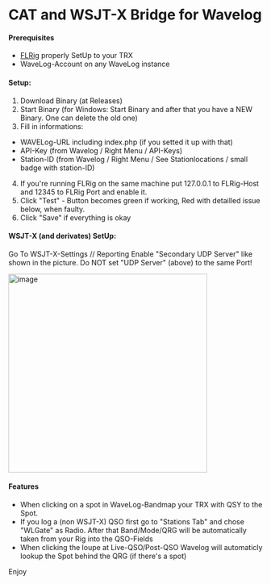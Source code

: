 # CAT and WSJT-X Bridge for Wavelog

#### Prerequisites
* [FLRig](http://www.w1hkj.com/) properly SetUp to your TRX
* WaveLog-Account on any WaveLog instance

#### Setup:
1. Download Binary (at Releases)
2. Start Binary (for Windows: Start Binary and after that you have a NEW Binary. One can delete the old one)
3. Fill in informations:
  * WAVELog-URL including index.php (if you setted it up with that)
  * API-Key (from Wavelog / Right Menu / API-Keys)
  * Station-ID (from Wavelog / Right Menu / See Stationlocations / small badge with station-ID)
4. If you're running FLRig on the same machine put 127.0.0.1 to FLRig-Host and 12345 to FLRig Port and enable it.
5. Click "Test" - Button becomes green if working, Red with detailled issue below, when faulty.
6. Click "Save" if everything is okay

#### WSJT-X (and derivates) SetUp:
Go To WSJT-X-Settings // Reporting
Enable "Secondary UDP Server" like shown in the picture. Do NOT set "UDP Server" (above) to the same Port!

<img width="394" alt="image" src="https://github.com/int2001/wsjtx2cl/assets/1410708/c03305b1-186a-4fbe-b99b-85b2f69b4681">

#### Features
* When clicking on a spot in WaveLog-Bandmap your TRX with QSY to the Spot.
* If you log a (non WSJT-X) QSO first go to "Stations Tab" and chose "WLGate" as Radio. After that Band/Mode/QRG will be automatically taken from your Rig into the QSO-Fields
* When clicking the loupe at Live-QSO/Post-QSO Wavelog will automaticly lookup the Spot behind the QRG (if there's a spot)

Enjoy

